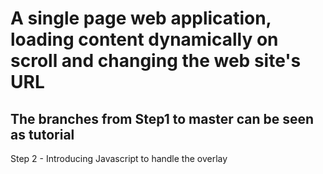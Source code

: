 # A single page web application, loading content dynamically on scroll and changing the web site's URL

## The branches from Step1 to master can be seen as tutorial

Step 2 -
Introducing Javascript to handle the overlay
